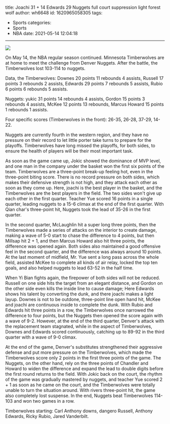title: Joachi 31 + 14 Edwards 29 Nuggets full court suppression light forest wolf
author: wh6648
id: 1620965058305
tags: 
- Sports
categories: 
- Sports
- NBA
date: 2021-05-14 12:04:18
---
![](https://p5.itc.cn/q_70/images01/20210514/f805e1a9bb5d454b87b92e77c1948441.jpeg)


On May 14, the NBA regular season continued. Minnesota Timberwolves are at home to meet the challenge from Denver Nuggets. After the battle, the Timberwolves lost 103-114 to nuggets.

Data, the Timberwolves: Downes 20 points 11 rebounds 4 assists, Russell 17 points 3 rebounds 2 assists, Edwards 29 points 7 rebounds 5 assists, Rubio 6 points 6 rebounds 5 assists.

Nuggets: yukic 31 points 14 rebounds 4 assists, Gordon 15 points 3 rebounds 4 assists, McKee 12 points 13 rebounds, Marcus Howard 15 points 1 rebounds 1 assists.

Four specific scores (Timberwolves in the front): 26-35, 26-28, 37-29, 14-22.

Nuggets are currently fourth in the western region, and they have no pressure on their record to let little porter take turns to prepare for the playoffs. Timberwolves have long missed the playoffs, for both sides, to ensure the health of players will be their most important task.

As soon as the game came up, Jokic showed the dominance of MVP level, and one man in the company under the basket won the first six points of the team. Timberwolves are a three-point break-up feeling hot, even in the three-point biting score. There is no record pressure on both sides, which makes their defensive strength is not high, and they attack each other as soon as they come up. Here, joachi is the best player in the basket, and the Timberwolves are the best players in the field. The two sides won't give up each other in the first quarter. Teacher Yue scored 16 points in a single quarter, leading nuggets to a 15-6 climax at the end of the first quarter. With Qian char's three-point hit, Nuggets took the lead of 35-26 in the first quarter.

In the second quarter, McLaughlin hit a super long three points, then the Timberwolves made a series of attacks on the interior to create damage, making a wave of 5-0 start to chase the difference to 4 points, but then Millsap hit 2 + 1, and then Marcus Howard also hit three points, the difference was opened again. Both sides also maintained a good offensive feel in the second quarter, and the difference was always around 10 points. At the last moment of midfield, Mr. Yue sent a long pass across the whole field, assisted McKee to complete all kinds of air relay, locked the top ten goals, and also helped nuggets to lead 63-52 in the half time.

When Yi Bian fights again, the firepower of both sides will not be reduced. Russell on one side hits the target from an elegant distance, and Gordon on the other side even kills the inside line to cause damage; Here Edwards shows his talent by converting the dunk, and there joachi makes a light layup. Downes is not to be outdone, three-point line open hand hit, McKee and joachi are continuous inside to complete the dunk. With Rubio and Edwards hit three points in a row, the Timberwolves once narrowed the difference to four points, but the Nuggets then opened the score again with a wave of 9-2. However, at the end of the third quarter, Denver's attack with the replacement team stagnated, while in the aspect of Timberwolves, Downes and Edwards scored continuously, catching up to 89-92 in the third quarter with a wave of 9-0 climax.

At the end of the game, Denver's substitutes strengthened their aggressive defense and put more pressure on the Timberwolves, which made the Timberwolves score only 2 points in the first three points of the game. The Nuggets, on the other hand, rely on the three points of Chandler and Howard to widen the difference and expand the lead to double digits before the first round returns to the field. With Jokic back on the court, the rhythm of the game was gradually mastered by nuggets, and teacher Yue scored 2 + 1 as soon as he came on the court, and the Timberwolves were totally unable to turn the situation around. With rivers three-point hit, the game also completely lost suspense. In the end, Nuggets beat Timberwolves 114-103 and won two games in a row.

Timberwolves starting: Carl Anthony downs, dangero Russell, Anthony Edwards, Ricky Rubio, Jared Vanderbilt.

